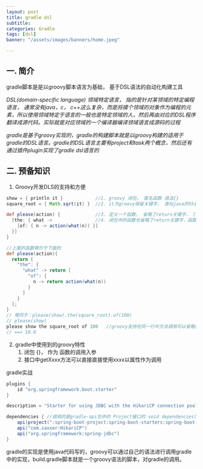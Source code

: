 ```yaml
---
layout: post
title: gradle dsl
subtitle:
categories: Gradle
tags: [dsl]
banner: "/assets/images/banners/home.jpeg"

---
```


## **一. 简介**

gradle脚本是是以groovy脚本语言为基础， 基于DSL语法的自动化构建工具

*DSL(domain-specific language) 领域特定语言， 指的是针对某领域的特定编程语言， 通常没有java，c， c++这么复杂，而是将摸个领域的对象作为编程的元素，所以使用领域特定于语言的一般也是特定领域的人，然后再由对应的DSL程序翻译成源代码。实际就是对应领域的一个编译器编译领域语言成源码的过程*

*gradle是基于groovy实现的，gradle的构建脚本就是以groovy构建的适用于gradle的DSL语言。gradle的DSL语言主要有project和task两个概念，然后还有通过插件plugin实现了gradle dsl语言的*



## **二. 预备知识**



1. Groovy开发DLS的支持和方便

```groovy
show = { println it }            //1. groovy 闭包， 匿名函数 语法{}
square_root = { Math.sqrt(it) }	 //2. it为groovy保留关键字， 类似java的this，代表的是闭包的入参

def please(action) {             //3. 定义一个函数， 省略了return关键字， []是map语法，the是字符串key，但是没有使用引号
  [the: { what ->                //4. 闭包中的函数也省略了return关键字，函数与闭包中不写return语句时默认是将最后面的那个语句作为返回值return
    [of: { n -> action(what(n)) }]
  }]
}

//上面的函数等价于下面的
def please(action){
  return [
    "the": {
      "what" -> return [
        "of": {
          n -> return action(what(n))
        }
      ]
    }
  ];
}
// 等同于：please(show).the(square_root).of(100)
// please(show)
please show the square_root of 100   //groovy支持在同一行中方法调用可以省略括号和点号
// ==> 10.0
```

2. gradle中使用到的groovy特性
   1. 闭包 {}， 作为	函数的调用入参
   2. 接口中getXxxx方法可以直接直接使用xxxx以属性作为调用



gradle实战

```groovy
plugins {
	id "org.springframework.boot.starter"
}

description = "Starter for using JDBC with the HikariCP connection pool"

dependencies { //调用的是gradle-api包中的 Project接口的 void dependencies(Closure var1) 接口， 语法就是省略了(), 通过groovy语法， dependencies {}的方式调用了 void dependencies(Closure var1)这个方法
	api(project(":spring-boot-project:spring-boot-starters:spring-boot-starter"))
	api("com.zaxxer:HikariCP")
	api("org.springframework:spring-jdbc")
}
```

gradle的实现是使用java代码写的，groovy可以通过自己的语法进行调用gradle中的实现，build.gradle脚本就是一个groovy语法的脚本，对gradle的调用。




